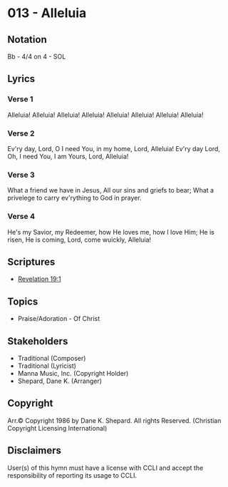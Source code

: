 # 013 - Alleluia

## Notation

Bb - 4/4 on 4 - SOL

## Lyrics

### Verse 1

Alleluia! Alleluia! Alleluia! Alleluia! Alleluia! Alleluia! Alleluia! Alleluia!

### Verse 2

Ev'ry day, Lord, O I need You, in my home, Lord, Alleluia! Ev'ry day Lord, Oh, I need You, I am Yours, Lord, Alleluia!

### Verse 3

What a friend we have in Jesus, All our sins and griefs to bear; What a privelege to carry ev'rything to God in prayer.

### Verse 4

He's my Savior, my Redeemer, how He loves me, how I love Him; He is risen, He is coming, Lord, come wuickly, Alleluia!


## Scriptures

- [Revelation 19:1](https://www.biblegateway.com/passage/?search=Revelation%2019%3A1)

## Topics

- Praise/Adoration - Of Christ

## Stakeholders

- Traditional (Composer)
- Traditional (Lyricist)
- Manna Music, Inc. (Copyright Holder)
- Shepard, Dane K. (Arranger)

## Copyright

Arr.© Copyright 1986 by Dane K. Shepard. All rights Reserved.
(Christian Copyright Licensing International)

## Disclaimers

User(s) of this hymn must have a license with CCLI and accept the responsibility of reporting its usage to CCLI.

